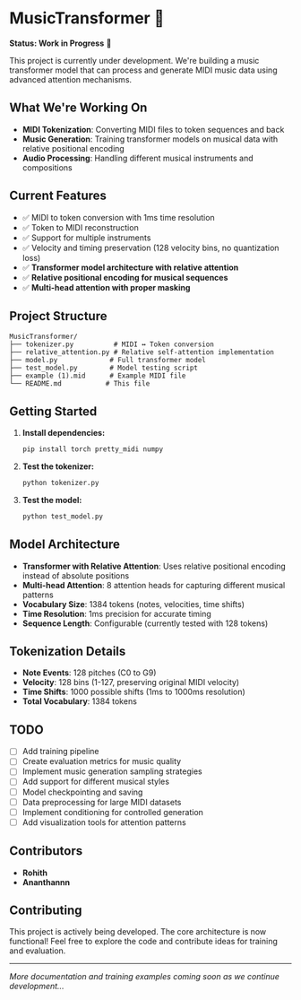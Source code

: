 # MusicTransformer 🎵

**Status: Work in Progress** 🚧

This project is currently under development. We're building a music transformer model that can process and generate MIDI music data using advanced attention mechanisms.

## What We're Working On

- **MIDI Tokenization**: Converting MIDI files to token sequences and back
- **Music Generation**: Training transformer models on musical data with relative positional encoding
- **Audio Processing**: Handling different musical instruments and compositions

## Current Features

- ✅ MIDI to token conversion with 1ms time resolution
- ✅ Token to MIDI reconstruction
- ✅ Support for multiple instruments
- ✅ Velocity and timing preservation (128 velocity bins, no quantization loss)
- ✅ **Transformer model architecture with relative attention**
- ✅ **Relative positional encoding for musical sequences**
- ✅ **Multi-head attention with proper masking**

## Project Structure

```
MusicTransformer/
├── tokenizer.py          # MIDI ↔ Token conversion
├── relative_attention.py # Relative self-attention implementation
├── model.py             # Full transformer model
├── test_model.py        # Model testing script
├── example (1).mid      # Example MIDI file
└── README.md           # This file
```

## Getting Started

1. **Install dependencies:**
   ```bash
   pip install torch pretty_midi numpy
   ```

2. **Test the tokenizer:**
   ```bash
   python tokenizer.py
   ```

3. **Test the model:**
   ```bash
   python test_model.py
   ```

## Model Architecture

- **Transformer with Relative Attention**: Uses relative positional encoding instead of absolute positions
- **Multi-head Attention**: 8 attention heads for capturing different musical patterns
- **Vocabulary Size**: 1384 tokens (notes, velocities, time shifts)
- **Time Resolution**: 1ms precision for accurate timing
- **Sequence Length**: Configurable (currently tested with 128 tokens)

## Tokenization Details

- **Note Events**: 128 pitches (C0 to G9)
- **Velocity**: 128 bins (1-127, preserving original MIDI velocity)
- **Time Shifts**: 1000 possible shifts (1ms to 1000ms resolution)
- **Total Vocabulary**: 1384 tokens

## TODO

- [ ] Add training pipeline
- [ ] Create evaluation metrics for music quality
- [ ] Implement music generation sampling strategies
- [ ] Add support for different musical styles
- [ ] Model checkpointing and saving
- [ ] Data preprocessing for large MIDI datasets
- [ ] Implement conditioning for controlled generation
- [ ] Add visualization tools for attention patterns

## Contributors

- **Rohith** 
- **Ananthannn** 

## Contributing

This project is actively being developed. The core architecture is now functional! Feel free to explore the code and contribute ideas for training and evaluation.

---

*More documentation and training examples coming soon as we continue development...*
